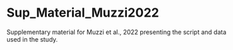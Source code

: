 # Sup_Material_Muzzi2022
Supplementary material for Muzzi et al., 2022 presenting the script and data used in the study.
